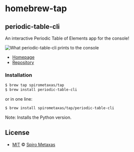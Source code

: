 # homebrew-tap

## periodic-table-cli
An interactive Periodic Table of Elements app for the console!

![What periodic-table-cli prints to the console](https://raw.githubusercontent.com/spirometaxas/periodic-table-cli/main/img/animated.gif)

- [Homepage](https://spirometaxas.com/projects/periodic-table-cli/)
- [Repository](https://github.com/spirometaxas/periodic-table-cli-py)

### Installation
```bash
$ brew tap spirometaxas/tap
$ brew install periodic-table-cli
```
or in one line:
```bash
$ brew install spirometaxas/tap/periodic-table-cli
```

Note: Installs the Python version.

## License
- [MIT](https://github.com/spirometaxas/homebrew-tap/blob/main/LICENSE) &copy; [Spiro Metaxas](https://spirometaxas.com)